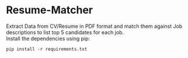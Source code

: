 # Resume-Matcher
Extract Data from CV/Resume in PDF format and match them against Job descriptions to list top 5 candidates for each job.<br>
Install the dependencies using pip:
```
pip install -r requirements.txt
```
